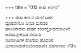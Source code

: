 +++
title = "013 ಈಸು ಕರ್ಣನ"

+++
ಈಸು ಕರ್ಣನ ಮೇಲೆ ಬಹಳ   
ದ್ವೇಷವೇನೋ ಎನುತ ಮನದಲಿ   
ಘಾಸಿಯಾದನು ಪಾರ್ಥ ಕರುಣಕ್ರೋಧದುಪಟಳಕೆ   
ಆಸೆಯಿನ್ನೇಕೆನುತ ಸೆಳೆದನು   
ಸೂಸುಗಿಡಿಗಳ ಹೊಗೆಯ ಹೊದರಿನ   
ಮೀಸಲಳಿದಾರೆಂಜಲಿಸದಂಜಳಿಕ ಮಾರ್ಗಣವ       ॥13॥